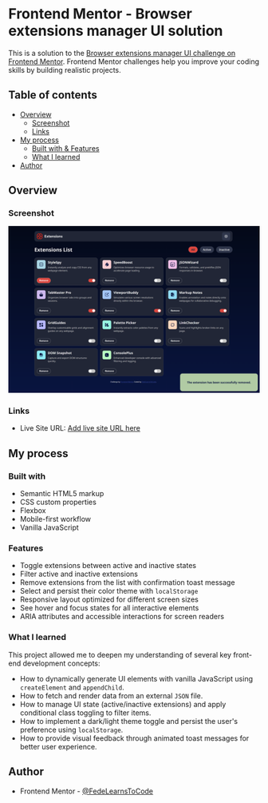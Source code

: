 # Frontend Mentor - Browser extensions manager UI solution

This is a solution to the [Browser extensions manager UI challenge on Frontend Mentor](https://www.frontendmentor.io/challenges/browser-extension-manager-ui-yNZnOfsMAp). Frontend Mentor challenges help you improve your coding skills by building realistic projects.

## Table of contents

- [Overview](#overview)
  - [Screenshot](#screenshot)
  - [Links](#links)
- [My process](#my-process)
  - [Built with & Features](#built-with)
  - [What I learned](#what-i-learned)
- [Author](#author)

## Overview

### Screenshot

![](./screenshot.png)

### Links

- Live Site URL: [Add live site URL here](https://your-live-site-url.com)

## My process

### Built with

- Semantic HTML5 markup
- CSS custom properties
- Flexbox
- Mobile-first workflow
- Vanilla JavaScript

### Features

- Toggle extensions between active and inactive states
- Filter active and inactive extensions
- Remove extensions from the list with confirmation toast message
- Select and persist their color theme with `localStorage`
- Responsive layout optimized for different screen sizes
- See hover and focus states for all interactive elements
- ARIA attributes and accessible interactions for screen readers

### What I learned

This project allowed me to deepen my understanding of several key front-end development concepts:

- How to dynamically generate UI elements with vanilla JavaScript using `createElement` and `appendChild`.
- How to fetch and render data from an external `JSON` file.
- How to manage UI state (active/inactive extensions) and apply conditional class toggling to filter items.
- How to implement a dark/light theme toggle and persist the user's preference using `localStorage`.
- How to provide visual feedback through animated toast messages for better user experience.

## Author

- Frontend Mentor - [@FedeLearnsToCode](https://www.frontendmentor.io/profile/FedeLearnsToCode)

